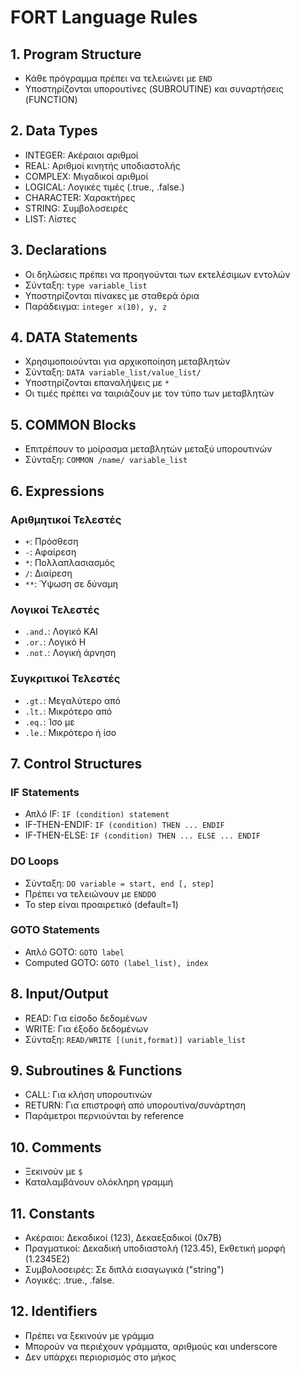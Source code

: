 # FORT Language Rules

## 1. Program Structure
- Κάθε πρόγραμμα πρέπει να τελειώνει με `END`
- Υποστηρίζονται υπορουτίνες (SUBROUTINE) και συναρτήσεις (FUNCTION)

## 2. Data Types
- INTEGER: Ακέραιοι αριθμοί
- REAL: Αριθμοί κινητής υποδιαστολής
- COMPLEX: Μιγαδικοί αριθμοί
- LOGICAL: Λογικές τιμές (.true., .false.)
- CHARACTER: Χαρακτήρες
- STRING: Συμβολοσειρές
- LIST: Λίστες

## 3. Declarations
- Οι δηλώσεις πρέπει να προηγούνται των εκτελέσιμων εντολών
- Σύνταξη: `type variable_list`
- Υποστηρίζονται πίνακες με σταθερά όρια
- Παράδειγμα: `integer x(10), y, z`

## 4. DATA Statements
- Χρησιμοποιούνται για αρχικοποίηση μεταβλητών
- Σύνταξη: `DATA variable_list/value_list/`
- Υποστηρίζονται επαναλήψεις με `*`
- Οι τιμές πρέπει να ταιριάζουν με τον τύπο των μεταβλητών

## 5. COMMON Blocks
- Επιτρέπουν το μοίρασμα μεταβλητών μεταξύ υπορουτινών
- Σύνταξη: `COMMON /name/ variable_list`

## 6. Expressions
### Αριθμητικοί Τελεστές
- `+`: Πρόσθεση
- `-`: Αφαίρεση
- `*`: Πολλαπλασιασμός
- `/`: Διαίρεση
- `**`: Ύψωση σε δύναμη

### Λογικοί Τελεστές
- `.and.`: Λογικό ΚΑΙ
- `.or.`: Λογικό Η
- `.not.`: Λογική άρνηση

### Συγκριτικοί Τελεστές
- `.gt.`: Μεγαλύτερο από
- `.lt.`: Μικρότερο από
- `.eq.`: Ίσο με
- `.le.`: Μικρότερο ή ίσο

## 7. Control Structures
### IF Statements
- Απλό IF: `IF (condition) statement`
- IF-THEN-ENDIF: `IF (condition) THEN ... ENDIF`
- IF-THEN-ELSE: `IF (condition) THEN ... ELSE ... ENDIF`

### DO Loops
- Σύνταξη: `DO variable = start, end [, step]`
- Πρέπει να τελειώνουν με `ENDDO`
- Το step είναι προαιρετικό (default=1)

### GOTO Statements
- Απλό GOTO: `GOTO label`
- Computed GOTO: `GOTO (label_list), index`

## 8. Input/Output
- READ: Για είσοδο δεδομένων
- WRITE: Για έξοδο δεδομένων
- Σύνταξη: `READ/WRITE [(unit,format)] variable_list`

## 9. Subroutines & Functions
- CALL: Για κλήση υπορουτινών
- RETURN: Για επιστροφή από υπορουτίνα/συνάρτηση
- Παράμετροι περνιούνται by reference

## 10. Comments
- Ξεκινούν με `$`
- Καταλαμβάνουν ολόκληρη γραμμή

## 11. Constants
- Ακέραιοι: Δεκαδικοί (123), Δεκαεξαδικοί (0x7B)
- Πραγματικοί: Δεκαδική υποδιαστολή (123.45), Εκθετική μορφή (1.2345E2)
- Συμβολοσειρές: Σε διπλά εισαγωγικά ("string")
- Λογικές: .true., .false.

## 12. Identifiers
- Πρέπει να ξεκινούν με γράμμα
- Μπορούν να περιέχουν γράμματα, αριθμούς και underscore
- Δεν υπάρχει περιορισμός στο μήκος 